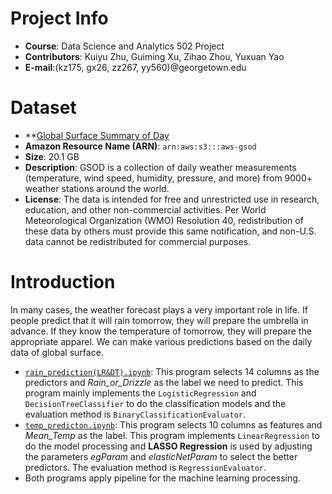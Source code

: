 # Project Info
- **Course**: Data Science and Analytics 502 Project
- **Contributors**: Kuiyu Zhu, Guiming Xu, Zihao Zhou, Yuxuan Yao
- **E-mail**:(kz175, gx26, zz267, yy560)@georgetown.edu

# Dataset
- **[Global Surface Summary of Day](https://registry.opendata.aws/noaa-gsod/)
- **Amazon Resource Name (ARN)**: `arn:aws:s3:::aws-gsod`
- **Size**: 20.1 GB
- **Description**: GSOD is a collection of daily weather measurements (temperature, wind speed, humidity, pressure, and more) from 9000+ weather stations around the world.
- **License**: The data is intended for free and unrestricted use in research, education, and other non-commercial activities. Per World Meteorological Organization (WMO) Resolution 40, redistribution of these data by others must provide this same notification, and non-U.S. data cannot be redistributed for commercial purposes.

# Introduction
In many cases, the weather forecast plays a very important role in life. If people predict that it will rain tomorrow, they will prepare the umbrella in advance. If they know the temperature of tomorrow, they will prepare the appropriate apparel. We can make various predictions based on the daily data of global surface.
* [`rain_prediction(LR&DT).ipynb`](https://github.com/gu-yuxuanyao/502Project/blob/master/rain_prediction(LR%26DT).ipynb): This program selects 14 columns as the predictors and _Rain_or_Drizzle_ as the label we need to predict. This program mainly implements the `LogisticRegression` and `DecisionTreeClassifier` to do the classification models and the evaluation method is `BinaryClassificationEvaluator`. 
* [`temp_predicton.ipynb`](https://github.com/gu-yuxuanyao/502Project/blob/master/temp_predicton.ipynb): This program selects 10 columns as features and _Mean_Temp_ as the label. This program implements `LinearRegression` to do the model processing and __LASSO Regression__ is used by adjusting the parameters _egParam_ and _elasticNetParam_ to select the better predictors. The evaluation method is `RegressionEvaluator`.
* Both programs apply pipeline for the machine learning processing.
